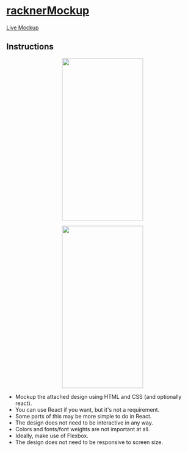 # [racknerMockup](https://marquez93.github.io/racknerMockup/)

[Live Mockup](https://marquez93.github.io/racknerMockup/)

## Instructions
<div display="flex" flex-direction="row"justify-content="center">
<p align="center"><img src="https://i.imgur.com/aHPqSvI.png" height="425px" width="212px" /></p>
<p align="center"><img src="https://i.imgur.com/gtCBIUW.png" height="425px" width="212px" /></p>
</div>

* Mockup the attached design using HTML and CSS (and optionally react).
* You can use React if you want, but it's not a requirement.
* Some parts of this may be more simple to do in React.  
* The design does not need to be interactive in any way.
* Colors and fonts/font weights are not important at all.
* Ideally, make use of Flexbox.
* The design does not need to be responsive to screen size.
